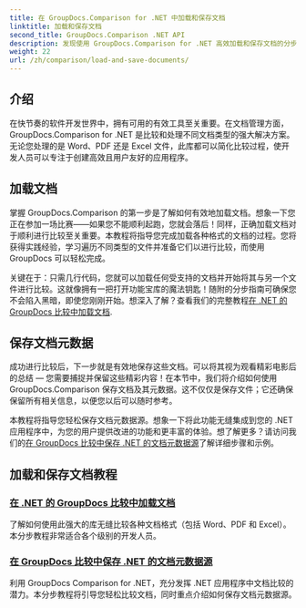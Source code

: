 ```yaml
---
title: 在 GroupDocs.Comparison for .NET 中加载和保存文档
linktitle: 加载和保存文档
second_title: GroupDocs.Comparison .NET API
description: 发现使用 GroupDocs.Comparison for .NET 高效加载和保存文档的分步教程。非常适合希望简化文档比较的开发人员。
weight: 22
url: /zh/comparison/load-and-save-documents/
---
```

## 介绍

在快节奏的软件开发世界中，拥有可用的有效工具至关重要。在文档管理方面，GroupDocs.Comparison for .NET 是比较和处理不同文档类型的强大解决方案。无论您处理的是 Word、PDF 还是 Excel 文件，此库都可以简化比较过程，使开发人员可以专注于创建高效且用户友好的应用程序。

## 加载文档

掌握 GroupDocs.Comparison 的第一步是了解如何有效地加载文档。想象一下您正在参加一场比赛——如果您不能顺利起跑，您就会落后！同样，正确加载文档对于顺利进行比较至关重要。本教程将指导您完成加载各种格式的文档的过程。您将获得实践经验，学习遍历不同类型的文件并准备它们以进行比较，而使用 GroupDocs 可以轻松完成。

关键在于：只需几行代码，您就可以加载任何受支持的文档并开始将其与另一个文件进行比较。这就像拥有一把打开功能宝库的魔法钥匙！随附的分步指南可确保您不会陷入黑暗，即使您刚刚开始。想深入了解？查看我们的完整教程[在 .NET 的 GroupDocs 比较中加载文档](./load-documents/).

## 保存文档元数据

成功进行比较后，下一步就是有效地保存这些文档。可以将其视为观看精彩电影后的总结 — 您需要捕捉并保留这些精彩内容！在本节中，我们将介绍如何使用 GroupDocs.Comparison 保存文档及其元数据。这不仅仅是保存文件；它还确保保留所有相关信息，以便您以后可以随时参考。

本教程将指导您轻松保存文档元数据源。想象一下将此功能无缝集成到您的 .NET 应用程序中，为您的用户提供改进的功能和更丰富的体验。想了解更多？请访问我们的[在 GroupDocs 比较中保存 .NET 的文档元数据源](./save-documents-metadata-source/)了解详细步骤和示例。

## 加载和保存文档教程
### [在 .NET 的 GroupDocs 比较中加载文档](./load-documents/)
了解如何使用此强大的库无缝比较各种文档格式（包括 Word、PDF 和 Excel）。本分步教程非常适合各个级别的开发人员。
### [在 GroupDocs 比较中保存 .NET 的文档元数据源](./save-documents-metadata-source/)
利用 GroupDocs Comparison for .NET，充分发挥 .NET 应用程序中文档比较的潜力。本分步教程将引导您轻松比较文档，同时重点介绍如何保存文档元数据源。